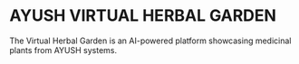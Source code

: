 # AYUSH VIRTUAL HERBAL GARDEN
The Virtual Herbal Garden is an AI-powered platform showcasing medicinal plants from AYUSH systems.
